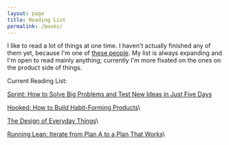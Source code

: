 ```yaml
---
layout: page
title: Reading List
permalink: /books/
---
```


I like to read a lot of things at one time. I haven't actually finished any of them yet, because I'm one of [these people](http://kadavy.net/blog/posts/love-your-work-episode-12-stop-reading-books-straight-through-start-reading-in-layers/).
My list is always expanding and I'm open to read mainly anything; currently I'm more fixated on the ones on the product side of things.


Current Reading List:

[Sprint: How to Solve Big Problems and Test New Ideas in Just Five Days](https://www.amazon.com/Sprint-Solve-Problems-Test-Ideas/dp/150112174X/ref=sr_1_1?ie=UTF8&qid=1471810066&sr=8-1&keywords=sprint)

[Hooked: How to Build Habit-Forming Products](https://www.amazon.com/Hooked-How-Build-Habit-Forming-Products/dp/1591847788/ref=pd_bxgy_14_img_2?ie=UTF8&psc=1&refRID=Z021GRZZTQGV4DS6HQS5)\

[The Design of Everyday Things](https://www.amazon.com/Design-Everyday-Things-Revised-Expanded/dp/0465050654/ref=pd_sim_14_4?ie=UTF8&psc=1&refRID=RSEKGXK2G40169SZW1YY)\\

[Running Lean: Iterate from Plan A to a Plan That Works](https://www.amazon.com/Running-Lean-Iterate-Works-OReilly/dp/1449305172/ref=sr_1_1?s=books&ie=UTF8&qid=1471810242&sr=1-1&keywords=running+lean)\\

